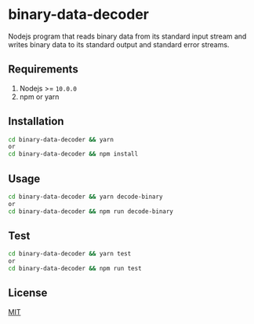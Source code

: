 # binary-data-decoder

Nodejs program that reads binary data from its standard input stream and writes binary data to its standard output and standard error streams.

## Requirements
1. Nodejs >= `10.0.0`
2. npm or yarn

## Installation
```bash
cd binary-data-decoder && yarn
or
cd binary-data-decoder && npm install
```

## Usage
```bash
cd binary-data-decoder && yarn decode-binary
or
cd binary-data-decoder && npm run decode-binary
```

## Test
```bash
cd binary-data-decoder && yarn test
or
cd binary-data-decoder && npm run test
```

## License
[MIT](https://choosealicense.com/licenses/mit/)